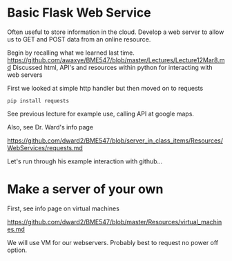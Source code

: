 # Basic Flask Web Service

Often useful to store information in the cloud.
Develop a web server to allow us to GET and POST data from an online resource.

Begin by recalling what we learned last time.
https://github.com/awaxye/BME547/blob/master/Lectures/Lecture12Mar8.md
Discussed html, API's and resources within python for interacting with web servers

First we looked at simple http handler but then moved on to requests

```
pip install requests
```

See previous lecture for example use, calling API at google maps.

Also, see Dr. Ward's info page 

https://github.com/dward2/BME547/blob/server_in_class_items/Resources/WebServices/requests.md

Let's run through his example interaction with github...


# Make a server of your own
First, see info page on virtual machines

https://github.com/dward2/BME547/blob/master/Resources/virtual_machines.md

We will use VM for our webservers.  Probably best to request no power off option.




